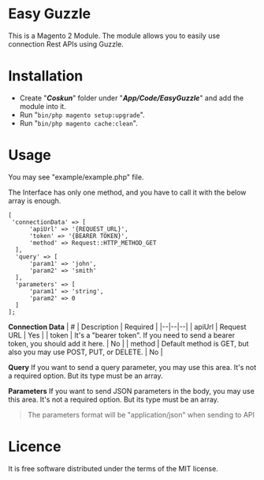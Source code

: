 
# Easy Guzzle

This is a Magento 2 Module. The module allows you to easily use connection Rest APIs using Guzzle.

# Installation

- Create "***Coskun***" folder under "***App/Code/EasyGuzzle***" and add the module into it.
- Run "`bin/php magento setup:upgrade`".
- Run "`bin/php magento cache:clean`".

# Usage

You may see "example/example.php" file.

The Interface has only one method, and you have to call it with the below array is enough.

    [  
	 'connectionData' => [  
	      'apiUrl' => '{REQUEST_URL}',  
	      'token' => '{BEARER TOKEN}',  
	      'method' => Request::HTTP_METHOD_GET  
      ],  
      'query' => [  
	      'param1' => 'john',  
	      'param2' => 'smith'  
      ],  
      'parameters' => [    
	      'param1' => 'string',  
	      'param2' => 0
      ]  
    ];

**Connection Data**
| # | Description | Required |
|--|--|--|
| apiUrl | Request URL | Yes |
| token | It's a "bearer token". If you need to send a bearer token, you should add it here. | No |
| method | Default method is GET, but also you may use POST, PUT, or DELETE.  | No |

**Query**
If you want to send a query parameter, you may use this area. It's not a required option. But its type must be an array.

**Parameters**
If you want to send JSON parameters in the body, you may use this area. It's not a required option. But its type must be an array.

> The parameters format will be "application/json" when sending to API

 
# Licence

It is free software distributed under the terms of the MIT license.
